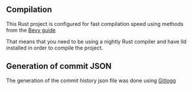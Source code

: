 
## Compilation

This Rust project is configured for fast compilation speed using methods from the [Bevy guide](https://bevyengine.org/learn/book/getting-started/setup/)

That means that you need to be using a nightly Rust compiler and have lld installed in order to compile the project.

## Generation of commit JSON

The generation of the commit history json file was done using [Gitlogg](https://github.com/dreamyguy/gitlogg)

